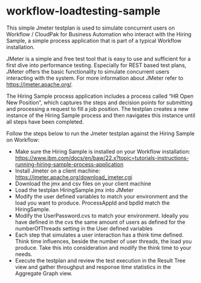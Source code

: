 # workflow-loadtesting-sample
This simple Jmeter testplan is used to simulate concurrent users on Workflow / CloudPak for Business Automation who interact with the Hiring Sample, a simple process application that is part of a typical Workflow installation. 

JMeter is a simple and free test tool that is easy to use and sufficient for a first dive into performance testing. Especially for REST based test plans, JMeter offers the basic functionality to simulate concurrent users interacting with the system. For more information about JMeter refer to https://jmeter.apache.org/.

The Hiring Sample  process application includes a process called “HR Open New Position”, which captures the steps and decision points for submitting and processing a request to fill a job position. The testplan creates a new instance of the Hiring Sample process and then navigates this instance until all steps have been completed.

Follow the steps below to run the Jmeter testplan against the Hiring Sample on Workflow:

* Make sure the Hiring Sample is installed on your Workflow installation: https://www.ibm.com/docs/en/baw/22.x?topic=tutorials-instructions-running-hiring-sample-process-application
* Install Jmeter on a client machine: https://jmeter.apache.org/download_jmeter.cgi
* Download the jmx and csv files on your client machine
* Load the testplan HiringSample.jmx into JMeter
* Modify the user defined variables to match your environment and the load you want to produce. ProcessAppId and bpdId match the HiringSample.
* Modify the UserPassword.cvs to match your environment. Ideally you have defined in the cvs the same amount of users as defined for the numberOfThreads setting in the User defined variables
* Each step that simulates a user interaction has a think time defined. Think time influences, beside the number of user threads, the load you produce. Take this into consideration and modify the think time to your needs.
* Execute the testplan and review the test execution in the Result Tree view and gather throughput and response time statistics in the Aggregate Graph view.  
